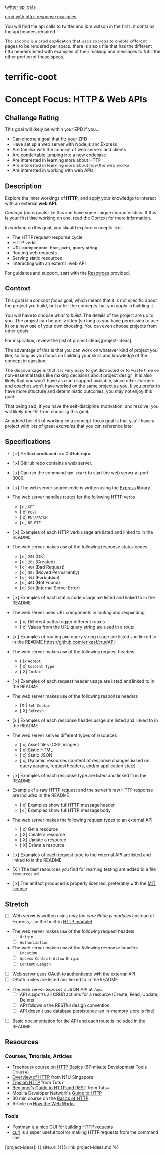
[twitter api calls](https://github.com/erikasf/terrific-coot)


[crud with https response examples](https://github.com/erikasf/terriffic-coot)

You will find the api calls to twitter and ibm watson in the first . 
it contains the api headers  required. 

The second is a crud application that uses express to enable different pages to be rendered per specs. 
there is also a file that has the different http headers listed with examples of their makeup and messages to fufill the other portion 
of these specs. 
# terrific-coot

# Concept Focus: HTTP & Web APIs

## Challenge Rating
<script src="https://gist.github.com/erikasf/4ab7d15edae0169cc1ae96ec66725f7c.js"></script>
This goal will likely be within your ZPD if you...

- Can choose a goal that fits your ZPD
- Have set up a web server with Node.js and Express
- Are familiar with the concept of web servers and clients
- Are comfortable jumping into a new codebase
- Are interested in learning more about HTTP
- Are interested in learning more about how the web works
- Are interested in working with web APIs

## Description

Explore the inner workings of **HTTP**, and apply your knowledge to interact with an external **web API**.

_Concept focus_ goals like this one have some unique characteristics. If this is your first time working on one, read the [Context](#context) for more information.

In working on this goal, you should explore concepts like:

- The HTTP request-response cycle
- HTTP verbs
- URL components: host, path, query string
- Routing web requests
- Serving static resources
- Interacting with an external web API

For guidance and support, start with the [Resources](#resources) provided.

## Context

This goal is a _concept focus_ goal, which means that it is not specific about the project you build, but rather the concepts that you apply in building it.

You will have to choose _what to build_. The details of the project are up to you. The project can be pre-written (so long as you have permission to use it) or a new one of your own choosing. You can even choose projects from other goals.

For inspiration, review the [list of project ideas][project-ideas].

The advantage of this is that you can work on whatever kind of project you like, so long as you focus on building your skills and knowledge of the concept in question.

The disadvantage is that it is very easy to get distracted or to waste time on non-essential tasks like making decisions about project design. It is also likely that you won't have as much support available, since other learners and coaches won't have worked on the same project as you. If you prefer to have more structure and deterministic outcomes, you may not enjoy this goal.

That being said, if you have the self-discipline, motivation, and resolve, you will likely benefit from choosing this goal.

An added benefit of working on a concept-focus goal is that you'll have a project with lots of great _examples_ that you can reference later.

## Specifications

- [ x] Artifact produced is a GitHub repo.
- [ x] GitHub repo contains a web server.
- [ x] Can run the command `npm start` to start the web server at port 3000.
- [ x] The web server source code is written using the [Express][express] library.
- The web server handles routes for the following HTTP verbs
  - [x ] `GET`
  - [ x] `POST`
  - [ x] `PUT/PATCH`
  - [x ] `DELETE`
- [ x] Examples of each HTTP verb usage are listed and linked to in the README

- The web server makes use of the following response status codes
  - [x ] `200` (OK)
  - [x ] `201` (Created)
  - [x ] `400` (Bad Request)
  - [x ] `301` (Moved Permanently)
  - [x ] `403` (Forbidden)
  - [x ] `404` (Not Found)
  - [x ] `500` (Internal Server Error)
- [ x] Examples of each status code usage are listed and linked to in the README
- The web server uses URL components in routing and responding
  - [ x] Different paths trigger different routes
  - [ x] Values from the URL query string are used in a route
- [x ] Examples of routing and query string usage are listed and linked to in the README
https://github.com/erikasf/crudAPI
- The web server makes use of the following request headers
  - [ ]x `Accept`
  - [ x] `Content Type`
  - [ X] `Cookie`
- [ x] Examples of each request header usage are listed and linked to in the README
- The web server makes use of the following response headers
  - [X ] `Set-Cookie`
  - [ X] `Refresh`
- [x ] Examples of each response header usage are listed and linked to in the README
- The web server serves different types of resources
  - [ x] Asset files (CSS, images)
  - [ x] Static HTML
  - [ x] Static JSON
  - [ x] Dynamic resources (content of response changes based on query params, request headers, and/or application state)
- [ x] Examples of each response type are listed and linked to in the README
- Example of a raw HTTP request and the server's raw HTTP response are included in the README
  - [ x] Examples show full HTTP message header
  - [x ] Examples show full HTTP message body
- The web server makes the following request types to an external API
  - [ x] Get a resource
  - [ X] Create a resource
  - [ X] Update a resource
  - [ X] Delete a resource
- [ x] Examples of each request type to the external API are listed and linked to in the README
- [X ] The best resources you find for learning testing are added to a file `resources.md`
- [ x] The artifact produced is properly licensed, preferably with the [MIT license][mit-license]

## Stretch

- [ ] Web server is written using _only the core Node.js modules_ (instead of Express, use the built-in [HTTP module][node-http])
- The web server makes use of the following request headers
  - [ ] `Origin`
  - [ ] `Authorization`
- The web server makes use of the following response headers
  - [ ] `Location`
  - [ ] `Access-Control-Allow-Origin`
  - [ ] `Content-Length`
- [ ] Web server uses OAuth to authenticate with the external API
- [ ] OAuth routes are listed and linked to in the README
- The web server exposes a JSON API at `/api`
  - [ ] API supports all CRUD actions for a resource (Create, Read, Update, Delete)
  - [ ] API follows a the RESTful design convention
  - [ ] API doesn't use database persistence (an in-memory store is fine)
- [ ] Basic documentation for the API and each route is included in the README

## Resources

### Courses, Tutorials, Articles

- Treehouse course on [HTTP Basics][treehouse-http] (67-minute Development Tools Course)
- [Overview of HTTP][ntu-http-overview] from NTU Singapore
- [Tips on HTTP][tutsplus-http] from Tuts+
- [Beginner's Guide to HTTP and REST][tutsplus-http-rest] from Tuts+
- Mozilla Developer Network's [Guide to HTTP][mdn-http]
- 30 min course on the [Basics of HTTP][egghead-http-basics]
- Article on [How the Web Works](https://medium.freecodecamp.com/how-the-web-works-a-primer-for-newcomers-to-web-development-or-anyone-really-b4584e63585c#.3l2bffw28)

### Tools

- [Postman][postman-extension] is a nice GUI for building HTTP requests
- [curl][curl] is a super useful tool for making HTTP requests from the command line

[mit-license]: https://opensource.org/licenses/MIT
[project-ideas]: {{ site.url }}{% link project-ideas.md %}

[express]: http://expressjs.com/
[node-http]: https://nodejs.org/api/http.html


[treehouse-http]: https://teamtreehouse.com/library/http-basics
[ntu-http-overview]: https://www.ntu.edu.sg/home/ehchua/programming/webprogramming/HTTP_Basics.html
[tutsplus-http]: https://code.tutsplus.com/tutorials/http-the-protocol-every-web-developer-must-know-part-1--net-31177
[tutsplus-http-rest]: https://code.tutsplus.com/tutorials/a-beginners-guide-to-http-and-rest--net-16340
[curl]: https://curl.haxx.se/
[mdn-http]: https://developer.mozilla.org/en-US/docs/Web/HTTP
[egghead-http-basics]: https://egghead.io/courses/understand-the-basics-of-http
[postman-extension]: https://chrome.google.com/webstore/detail/postman/fhbjgbiflinjbdggehcddcbncdddomop?hl=en

